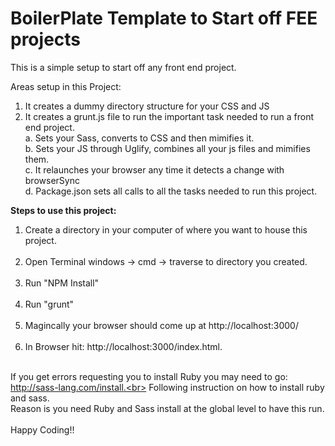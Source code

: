 # BoilerPlate Template to Start off FEE projects
This is a simple setup to start off any front end project. <br>

Areas setup in this Project:<br>
  1. It creates a dummy directory structure for your CSS and JS
  2. It creates a grunt.js file to run the important task needed to run a front end project.<br>
      a. Sets your Sass, converts to CSS and then mimifies it.<br>
      b. Sets your JS through Uglify, combines all your js files and mimifies them.<br>
      c. It relaunches your browser any time it detects a change with browserSync<br>
      d. Package.json sets all calls to all the tasks needed to run this project.<br>
      
      
<strong>Steps to use this project:</strong><br>
1. Create a directory in your computer of where you want to house this project.<br><br>
2. Open Terminal windows -> cmd -> traverse to directory you created.<br><br>
3. Run "NPM Install"<br><br>
4. Run "grunt"<br><br>
5. Magincally your browser should come up at  http://localhost:3000/<br><br>
6. In Browser hit:  http://localhost:3000/index.html.<br><br>


If you get errors requesting you to install Ruby you may need to go: http://sass-lang.com/install.<br>
Following instruction on how to install ruby and sass.<br>
Reason is you need Ruby and Sass install at the global level to have this run.<br>
      <br>
 Happy Coding!!

